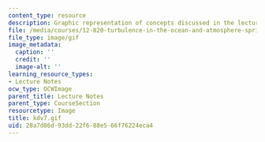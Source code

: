 ```yaml
---
content_type: resource
description: Graphic representation of concepts discussed in the lecture notes.
file: /media/courses/12-820-turbulence-in-the-ocean-and-atmosphere-spring-2007/28a7d86d93dd22f688e566f76224eca4_kdv7.gif
file_type: image/gif
image_metadata:
  caption: ''
  credit: ''
  image-alt: ''
learning_resource_types:
- Lecture Notes
ocw_type: OCWImage
parent_title: Lecture Notes
parent_type: CourseSection
resourcetype: Image
title: kdv7.gif
uid: 28a7d86d-93dd-22f6-88e5-66f76224eca4
---
```

